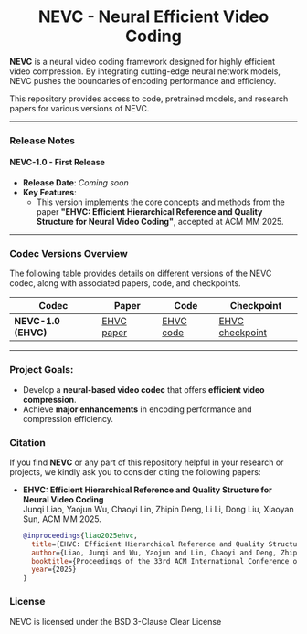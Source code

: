 <!-- Copyright 2025 ByteDance Ltd. and/or its affiliates.
All rights reserved.
Licensed under the BSD 3-Clause Clear License (the "License");
you may not use this file except in compliance with the License.
You may obtain a copy of the License at
https://choosealicense.com/licenses/bsd-3-clause-clear/
Unless required by applicable law or agreed to in writing, software
distributed under the License is distributed on an "AS IS" BASIS,
WITHOUT WARRANTIES OR CONDITIONS OF ANY KIND, either express or implied.
See the License for the specific language governing permissions and
limitations under the License.

Redistribution and use in source and binary forms, with or without
modification, are permitted (subject to the limitations in the disclaimer
below) provided that the following conditions are met:

* Redistributions of source code must retain the above copyright notice,
this list of conditions and the following disclaimer.
* Redistributions in binary form must reproduce the above copyright notice,
this list of conditions and the following disclaimer in the documentation
and/or other materials provided with the distribution.
* Neither the name of ByteDance Ltd. and/or its affiliates Communications, Inc nor the names of its
contributors may be used to endorse or promote products derived from this
software without specific prior written permission.

NO EXPRESS OR IMPLIED LICENSES TO ANY PARTY'S PATENT RIGHTS ARE GRANTED BY
THIS LICENSE. THIS SOFTWARE IS PROVIDED BY THE COPYRIGHT HOLDERS AND
CONTRIBUTORS "AS IS" AND ANY EXPRESS OR IMPLIED WARRANTIES, INCLUDING, BUT
NOT LIMITED TO, THE IMPLIED WARRANTIES OF MERCHANTABILITY AND FITNESS FOR A
PARTICULAR PURPOSE ARE DISCLAIMED. IN NO EVENT SHALL THE COPYRIGHT HOLDER OR
CONTRIBUTORS BE LIABLE FOR ANY DIRECT, INDIRECT, INCIDENTAL, SPECIAL,
EXEMPLARY, OR CONSEQUENTIAL DAMAGES (INCLUDING, BUT NOT LIMITED TO,
PROCUREMENT OF SUBSTITUTE GOODS OR SERVICES; LOSS OF USE, DATA, OR PROFITS;
OR BUSINESS INTERRUPTION) HOWEVER CAUSED AND ON ANY THEORY OF LIABILITY,
WHETHER IN CONTRACT, STRICT LIABILITY, OR TORT (INCLUDING NEGLIGENCE OR
OTHERWISE) ARISING IN ANY WAY OUT OF THE USE OF THIS SOFTWARE, EVEN IF
ADVISED OF THE POSSIBILITY OF SUCH DAMAGE. -->

<div align="center">

# **NEVC** - **N**eural **E**fficient **V**ideo **C**oding

</div>

**NEVC** is a neural video coding framework designed for highly efficient video compression. By integrating cutting-edge neural network models, NEVC pushes the boundaries of encoding performance and efficiency.

This repository provides access to code, pretrained models, and research papers for various versions of NEVC.

---

### **Release Notes**

#### **NEVC-1.0** - **First Release**
- **Release Date**: *Coming soon*
- **Key Features**:
  - This version implements the core concepts and methods from the paper **"EHVC: Efficient Hierarchical Reference and Quality Structure for Neural Video Coding"**, accepted at ACM MM 2025.

---

### **Codec Versions Overview**

The following table provides details on different versions of the NEVC codec, along with associated papers, code, and checkpoints.

<div align="center">

| Codec | Paper | Code | Checkpoint | 
| ----- | ----- | ---- | ---------- |
| **NEVC-1.0 (EHVC)** | [EHVC paper](#) | [EHVC code](NEVC-1.0-EHVC) | [EHVC checkpoint](ComingSoon) |

</div>

---

### Project Goals:
- Develop a **neural-based video codec** that offers **efficient video compression**.
- Achieve **major enhancements** in encoding performance and compression efficiency.

### Citation

If you find **NEVC** or any part of this repository helpful in your research or projects, we kindly ask you to consider citing the following papers:

- **EHVC: Efficient Hierarchical Reference and Quality Structure for Neural Video Coding**  
  Junqi Liao, Yaojun Wu, Chaoyi Lin, Zhipin Deng, Li Li, Dong Liu, Xiaoyan Sun, ACM MM 2025.  
  ```bibtex
  @inproceedings{liao2025ehvc,
    title={EHVC: Efficient Hierarchical Reference and Quality Structure for Neural Video Coding},
    author={Liao, Junqi and Wu, Yaojun and Lin, Chaoyi and Deng, Zhipin and Li, Li and Liu, Dong and Sun, Xiaoyan},
    booktitle={Proceedings of the 33rd ACM International Conference on Multimedia},
    year={2025}
  }

### License
 NEVC is licensed under the BSD 3-Clause Clear License
